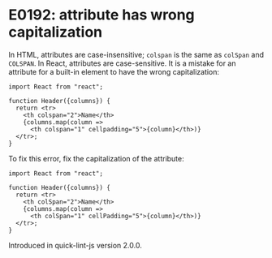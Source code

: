 # E0192: attribute has wrong capitalization

In HTML, attributes are case-insensitive; `colspan` is the same as `colSpan` and
`COLSPAN`. In React, attributes are case-sensitive. It is a mistake for an
attribute for a built-in element to have the wrong capitalization:

```javascript-jsx
import React from "react";

function Header({columns}) {
  return <tr>
    <th colspan="2">Name</th>
    {columns.map(column =>
      <th colspan="1" cellpadding="5">{column}</th>)}
  </tr>;
}
```

To fix this error, fix the capitalization of the attribute:

```javascript-jsx
import React from "react";

function Header({columns}) {
  return <tr>
    <th colSpan="2">Name</th>
    {columns.map(column =>
      <th colSpan="1" cellPadding="5">{column}</th>)}
  </tr>;
}
```

Introduced in quick-lint-js version 2.0.0.
